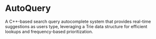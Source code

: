 # AutoQuery
A C++-based search query autocomplete system that provides real-time suggestions as users type, leveraging a Trie data structure for efficient lookups and frequency-based prioritization.
